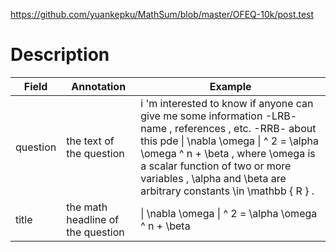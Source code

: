 https://github.com/yuankepku/MathSum/blob/master/OFEQ-10k/post.test

# Description
| Field    | Annotation                        | Example                                                                                                                                                                                                                                                                                                                                                      |
| -------- | --------------------------------- | ------------------------------------------------------------------------------------------------------------------------------------------------------------------------------------------------------------------------------------------------------------------------------------------------------------------------------------------------------------ |
| question | the text of the question          | i 'm interested to know if anyone can give me some information -LRB- name , references , etc. -RRB- about this pde <m> \| \nabla \omega \| ^ 2 = \alpha \omega ^ n + \beta , </m> where <m> \omega </m> is a scalar function of two or more variables , <m> \alpha </m> and <m> \beta </m> are arbitrary constants <m> \in </m> <m> \mathbb { R } </m> .<br> |
| title    | the math headline of the question | <m> \| \nabla \omega \| ^ 2 = \alpha \omega ^ n + \beta </m>                                                                                                                                                                                                                                                                                                 |
